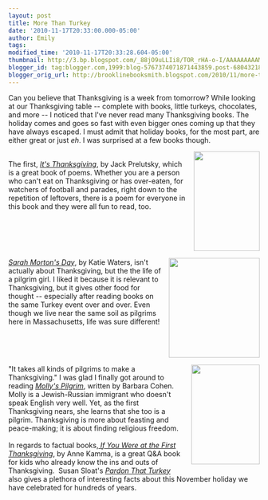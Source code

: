 ```yaml
---
layout: post
title: More Than Turkey
date: '2010-11-17T20:33:00.000-05:00'
author: Emily
tags: 
modified_time: '2010-11-17T20:33:28.604-05:00'
thumbnail: http://3.bp.blogspot.com/_88jO9uLLIi8/TOR_rHA-o-I/AAAAAAAAAME/xZxQdDmV2uY/s72-c/9780060537111_0_Cover.jpg
blogger_id: tag:blogger.com,1999:blog-5767374071871443859.post-6804321824375182662
blogger_orig_url: http://brooklinebooksmith.blogspot.com/2010/11/more-than-turkey.html
---
```


Can you believe that Thanksgiving is a week from tomorrow?  While looking at our Thanksgiving table -- complete with books, little turkeys, chocolates, and more -- I noticed that I've never read many Thanksgiving books.  The holiday comes and goes so fast with even bigger ones coming up that they have always escaped.  I must admit that holiday books, for the most part, are either great or just <i>eh</i>.  I was surprised at a few books though.  <br /><div class="separator" style="clear: both; text-align: center;"><a href="http://3.bp.blogspot.com/_88jO9uLLIi8/TOR_rHA-o-I/AAAAAAAAAME/xZxQdDmV2uY/s1600/9780060537111_0_Cover.jpg" imageanchor="1" style="clear: right; float: right; margin-bottom: 1em; margin-left: 1em;"><img border="0" height="200" src="http://3.bp.blogspot.com/_88jO9uLLIi8/TOR_rHA-o-I/AAAAAAAAAME/xZxQdDmV2uY/s200/9780060537111_0_Cover.jpg" width="132" /></a></div><br />The first, <i><a href="http://www.brooklinebooksmith-shop.com/book/9780060537111">It's Thanksgiving</a></i>, by Jack Prelutsky, which is a great book of poems.  Whether you are a person who can't eat on Thanksgiving or has over-eaten, for watchers of football and parades, right down to the repetition of leftovers, there is a poem for everyone in this book and they were all fun to read, too.<br /><br /><div class="separator" style="clear: both; text-align: center;"><a href="http://4.bp.blogspot.com/_88jO9uLLIi8/TOSAbwDBqaI/AAAAAAAAAMI/i1I6KMDDIgc/s1600/9780439812207_xlg.jpg" imageanchor="1" style="clear: right; float: right; margin-bottom: 1em; margin-left: 1em;"><img border="0" height="200" src="http://4.bp.blogspot.com/_88jO9uLLIi8/TOSAbwDBqaI/AAAAAAAAAMI/i1I6KMDDIgc/s200/9780439812207_xlg.jpg" width="182" /></a></div><a href="http://www.brooklinebooksmith-shop.com/book/9780439812207"><i>Sarah Morton's Day</i></a>, by Katie Waters, isn't actually about Thanksgiving, but the the life of a pilgrim girl.  I liked it because it is relevant to Thanksgiving, but it gives other food for thought -- especially after reading books on the same Turkey event over and over.  Even though we live near the same soil as pilgrims here in Massachusetts, life was sure different!<br /><br /><div class="separator" style="clear: both; text-align: center;"><a href="http://3.bp.blogspot.com/_88jO9uLLIi8/TOSBEprzfbI/AAAAAAAAAMM/XtFJBuGafuQ/s1600/images.jpg" imageanchor="1" style="clear: right; float: right; margin-bottom: 1em; margin-left: 1em;"><img border="0" height="200" src="http://3.bp.blogspot.com/_88jO9uLLIi8/TOSBEprzfbI/AAAAAAAAAMM/XtFJBuGafuQ/s200/images.jpg" width="137" /></a></div>"It takes all kinds of pilgrims to make a Thanksgiving."  I was glad I finally got around to reading <i><a href="http://www.brooklinebooksmith-shop.com/book/9780688162801">Molly's Pilgrim</a></i>, written by Barbara Cohen.&nbsp;  Molly is a Jewish-Russian immigrant who doesn't speak English very well.  Yet, as the first Thanksgiving nears, she learns that she too is a pilgrim.  Thanksgiving is more about feasting and peace-making; it is about finding religious freedom.<br /><br />In regards to factual books,<a href="http://www.brooklinebooksmith-shop.com/book/9780439105668"><i> If You Were at the First Thanksgiving</i></a>, by Anne Kamma, is a great Q&amp;A book for kids who already know the ins and outs of Thanksgiving.&nbsp; Susan Sloat's  <a href="http://www.brooklinebooksmith-shop.com/book/9780448453477"><i>Pardon That Turkey</i></a> also gives a plethora of interesting facts about this November holiday we have celebrated for hundreds of years.